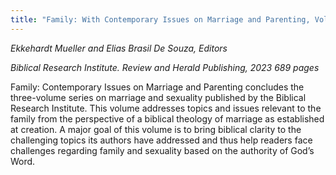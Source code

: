 ```yaml
---
title: "Family: With Contemporary Issues on Marriage and Parenting, Vol 3"
---
```


_Ekkehardt Mueller and Elias Brasil De Souza, Editors_

_Biblical Research Institute. Review and Herald Publishing, 2023 689 pages_

Family: Contemporary Issues on Marriage and Parenting concludes the three-volume series on marriage and sexuality published by the Biblical Research Institute. This volume addresses topics and issues relevant to the family from the perspective of a biblical theology of marriage as established at creation. A major goal of this volume is to bring biblical clarity to the challenging topics its authors have addressed and thus help readers face challenges regarding family and sexuality based on the authority of God’s Word.
